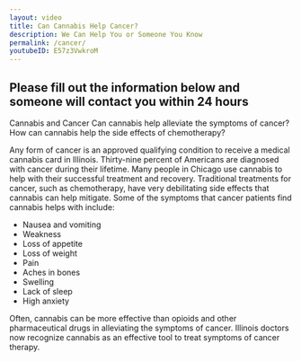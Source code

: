 ```yaml
---
layout: video
title: Can Cannabis Help Cancer?
description: We Can Help You or Someone You Know
permalink: /cancer/
youtubeID: E57z3VwkroM
---
```


## Please fill out the information below and someone will contact you within 24 hours
Cannabis and Cancer
Can cannabis help alleviate the symptoms of cancer?
How can cannabis help the side effects of chemotherapy?

Any form of cancer is an approved qualifying condition to receive a medical cannabis card in Illinois. Thirty-nine percent of Americans are diagnosed with cancer during their lifetime. Many people in Chicago use cannabis to help with their successful treatment and recovery. Traditional treatments for cancer, such as chemotherapy, have very debilitating side effects that cannabis can help mitigate.
Some of the symptoms that cancer patients find cannabis helps with include:

* Nausea and vomiting
* Weakness
* Loss of appetite
* Loss of weight
* Pain
* Aches in bones
* Swelling
* Lack of sleep
* High anxiety

Often, cannabis can be more effective than opioids and other pharmaceutical drugs in alleviating the symptoms of cancer. Illinois doctors now recognize cannabis as an effective tool to treat symptoms of cancer therapy.


